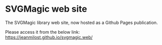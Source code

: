 # SVGMagic web site

The SVGMagic library web site, now hosted as a Github Pages publication.

Please access it from the below link:
https://jeanmilost.github.io/svgmagic.web/